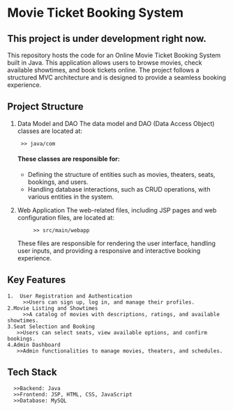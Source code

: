 # Movie Ticket Booking System 
 ## This project is under development right now.
  This repository hosts the code for an Online Movie Ticket Booking System built in Java. 
  This application allows users to browse movies, check available showtimes, and book tickets online. The project follows a structured MVC architecture and is designed to provide a seamless booking experience.

## Project Structure
  1. Data Model and DAO
     The data model and DAO (Data Access Object) classes are located at:
     
          >> java/com

      #### These classes are responsible for:

        - Defining the structure of entities such as movies, theaters, seats, bookings, and users.
        - Handling database interactions, such as CRUD operations, with various entities in the system.
     
 3. Web Application
      The web-related files, including JSP pages and web configuration files, are located at:
        
             >> src/main/webapp
      These files are responsible for rendering the user interface, handling user inputs, and providing a responsive and interactive booking experience.


## Key Features ##
    1.  User Registration and Authentication
         >>Users can sign up, log in, and manage their profiles.
    2.Movie Listing and Showtimes
         >>A catalog of movies with descriptions, ratings, and available showtimes.
    3.Seat Selection and Booking
       >>Users can select seats, view available options, and confirm bookings.
    4.Admin Dashboard
       >>Admin functionalities to manage movies, theaters, and schedules.

## Tech Stack ##
      >>Backend: Java
      >>Frontend: JSP, HTML, CSS, JavaScript
      >>Database: MySQL 

